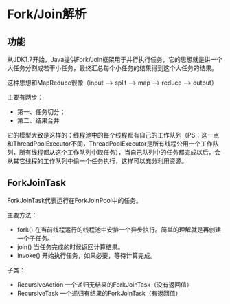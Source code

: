 # Fork/Join解析

## 功能

从JDK1.7开始，Java提供Fork/Join框架用于并行执行任务，它的思想就是讲一个大任务分割成若干小任务，最终汇总每个小任务的结果得到这个大任务的结果。

这种思想和MapReduce很像（input --> split --> map --> reduce --> output）

主要有两步：

- 第一、任务切分；
- 第二、结果合并

它的模型大致是这样的：线程池中的每个线程都有自己的工作队列（PS：这一点和ThreadPoolExecutor不同，ThreadPoolExecutor是所有线程公用一个工作队列，所有线程都从这个工作队列中取任务），当自己队列中的任务都完成以后，会从其它线程的工作队列中偷一个任务执行，这样可以充分利用资源。

## ForkJoinTask

ForkJoinTask代表运行在ForkJoinPool中的任务。

主要方法：

- fork()    在当前线程运行的线程池中安排一个异步执行。简单的理解就是再创建一个子任务。
- join()    当任务完成的时候返回计算结果。
- invoke()    开始执行任务，如果必要，等待计算完成。

子类：

- RecursiveAction    一个递归无结果的ForkJoinTask（没有返回值）
- RecursiveTask    一个递归有结果的ForkJoinTask（有返回值）